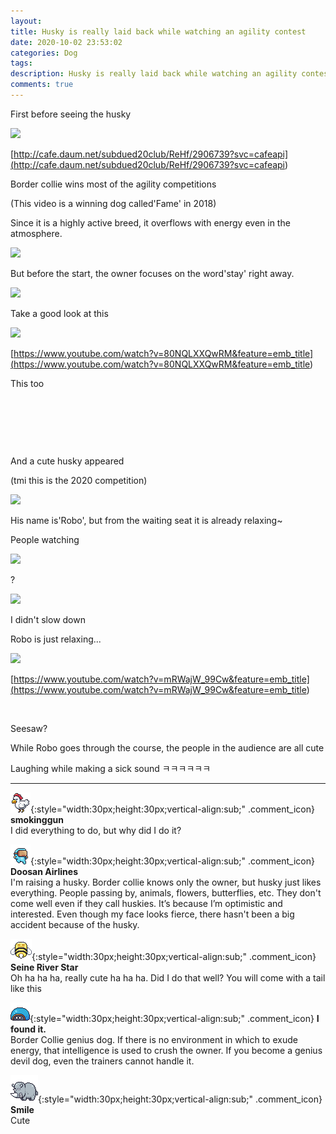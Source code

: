 ```yaml
---
layout: 
title: Husky is really laid back while watching an agility contest
date: 2020-10-02 23:53:02
categories: Dog
tags: 
description: Husky is really laid back while watching an agility contest
comments: true
---
```


First before seeing the husky

![](https://blog.kakaocdn.net/dn/FnNE4/btqJXUP45tr/5hD8ZUgSyl1tcZpS6igXq0/img.gif)

[http://cafe.daum.net/subdued20club/ReHf/2906739?svc=cafeapi](<http://cafe.daum.net/subdued20club/ReHf/2906739?svc=cafeapi>)

Border collie wins most of the agility competitions

(This video is a winning dog called'Fame' in 2018)

Since it is a highly active breed, it overflows with energy even in the atmosphere. 

![](https://blog.kakaocdn.net/dn/cixv5B/btqJWsNh2wA/VizFprMWbWDwsOt4dIHA3k/img.gif)

But before the start, the owner focuses on the word'stay' right away.

![](https://blog.kakaocdn.net/dn/eSNOzj/btqJ6dAyGV5/9h2UObbODhKoY9MC9cVmi1/img.gif)

Take a good look at this

![](https://blog.kakaocdn.net/dn/cXimCP/btqJ1LEOFUr/Qwdontg2c2NKCBu7uZ4XJk/img.gif)

[https://www.youtube.com/watch?v=80NQLXXQwRM&feature=emb_title](<https://www.youtube.com/watch?v=80NQLXXQwRM&feature=emb_title>)

This too

​

​

​

And a cute husky appeared

(tmi this is the 2020 competition)

![](https://blog.kakaocdn.net/dn/bKzlYE/btqJV6X2hck/npSFWyRAD3LFWSC1hWgdU1/img.gif)

His name is'Robo', but from the waiting seat it is already relaxing~

People watching 

![](https://blog.kakaocdn.net/dn/baCFrg/btqJ3hpW4T7/cO0TFgfRcs8DBdK8BtmEqk/img.gif)

?

![](https://blog.kakaocdn.net/dn/bq7Vit/btqJ6cVXcAF/ba8joZzLJhND5amwJEaRl1/img.gif)

I didn't slow down 

Robo is just relaxing... 

![](https://blog.kakaocdn.net/dn/Xq65m/btqJV6p7uoA/vMOnMkJ5XWYJXWA9su1H4k/img.gif)

[https://www.youtube.com/watch?v=mRWajW_99Cw&feature=emb_title](<https://www.youtube.com/watch?v=mRWajW_99Cw&feature=emb_title>)

​

Seesaw?

While Robo goes through the course, the people in the audience are all cute

Laughing while making a sick sound ㅋㅋㅋㅋㅋㅋ

* * *

![comment](/assets/character/chicken.png){:style="width:30px;height:30px;vertical-align:sub;" .comment_icon} **smokinggun**  
I did everything to do, but why did I do it?   
  
![comment](/assets/character/goggle.png){:style="width:30px;height:30px;vertical-align:sub;" .comment_icon} **Doosan Airlines**  
I'm raising a husky. Border collie knows only the owner, but husky just likes everything. People passing by, animals, flowers, butterflies, etc. They don't come well even if they call huskies. It’s because I’m optimistic and interested. Even though my face looks fierce, there hasn't been a big accident because of the husky.   
  
![comment](/assets/character/bee.png){:style="width:30px;height:30px;vertical-align:sub;" .comment_icon} **Seine River Star**  
Oh ha ha ha, really cute ha ha ha. Did I do that well? You will come with a tail like this  
  
![comment](/assets/character/turtle.png){:style="width:30px;height:30px;vertical-align:sub;" .comment_icon} **I found it.**  
Border Collie genius dog. If there is no environment in which to exude energy, that intelligence is used to crush the owner. If you become a genius devil dog, even the trainers cannot handle it.  
  
![comment](/assets/character/rino.png){:style="width:30px;height:30px;vertical-align:sub;" .comment_icon} **Smile**  
Cute   
  

